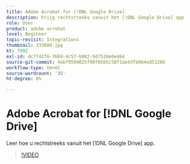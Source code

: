 ```yaml
---
title: Adobe Acrobat for [!DNL Google Drive]
description: Krijg rechtstreeks vanuit het [!DNL Google Drive] app
role: User
product: adobe acrobat
level: Beginner
topic-revisit: Integrations
thumbnail: 333600.jpg
kt: 7992
exl-id: dc7f42f6-7684-4c57-b082-9d7526e0e464
source-git-commit: 4ebf9594025f98f0505c58f1ab43fb864ed51206
workflow-type: tm+mt
source-wordcount: '35'
ht-degree: 0%

---
```


# Adobe Acrobat for [!DNL Google Drive]

Leer hoe u rechtstreeks vanuit het [!DNL Google Drive] app.

>[!VIDEO](https://video.tv.adobe.com/v/333600?quality=12&learn=on&hidetitle=true)
